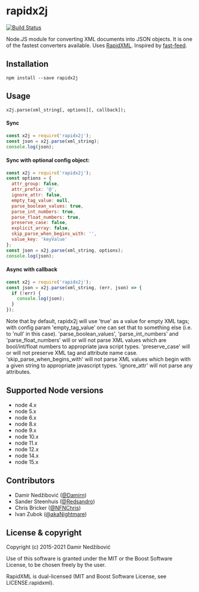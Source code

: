 # rapidx2j

[![Build Status](https://travis-ci.org/damirn/rapidx2j.svg?branch=master)](https://travis-ci.org/damirn/rapidx2j)

Node.JS module for converting XML documents into JSON objects. It is one
of the fastest converters available. Uses [RapidXML](http://rapidxml.sourceforge.net/).
Inspired by [fast-feed](https://github.com/rla/fast-feed).

## Installation

`npm install --save rapidx2j`

## Usage

`x2j.parse(xml_string[, options][, callback]);`

#### Sync

```javascript
const x2j = require('rapidx2j');
const json = x2j.parse(xml_string);
console.log(json);
```

#### Sync with optional config object:

```javascript
const x2j = require('rapidx2j');
const options = {
  attr_group: false,
  attr_prefix: '@',
  ignore_attr: false,
  empty_tag_value: null,
  parse_boolean_values: true,
  parse_int_numbers: true,
  parse_float_numbers: true,
  preserve_case: false,
  explicit_array: false,
  skip_parse_when_begins_with: '',
  value_key: 'keyValue'
};
const json = x2j.parse(xml_string, options);
console.log(json);
```

#### Async with callback

```javascript
const x2j = require('rapidx2j');
const json = x2j.parse(xml_string, (err, json) => {
  if (!err) {
    console.log(json);
  }
});
```

Note that by default, rapidx2j will use 'true' as a value for empty XML tags; with config param 'empty_tag_value' one can set that to something else
(i.e. to 'null' in this case).
'parse_boolean_values', 'parse_int_numbers' and 'parse_float_numbers' will or will not parse XML values which are bool/int/float numbers to appropriate java script types.
'preserve_case' will or will not preserve XML tag and attribute name case.
'skip_parse_when_begins_with' will not parse XML values which begin with a given string to appropriate javascript types.
'ignore_attr' will not parse any attributes.

## Supported Node versions

 * node 4.x
 * node 5.x
 * node 6.x
 * node 8.x
 * node 9.x
 * node 10.x
 * node 11.x
 * node 12.x
 * node 14.x
 * node 15.x

## Contributors

* Damir Nedžibović ([@Damirn](https://github.com/damirn))
* Sander Steenhuis ([@Redsandro](https://twitter.com/Redsandro))
* Chris Bricker ([@NFNChris](https://github.com/NFNChris))
* Ivan Zubok ([@akaNightmare](https://github.com/akaNightmare))

## License & copyright

Copyright (c) 2015-2021 Damir Nedžibović

Use of this software is granted under the MIT or the Boost Software License,
to be chosen freely by the user.

RapidXML is dual-licensed (MIT and Boost Software License, see LICENSE.rapidxml).
